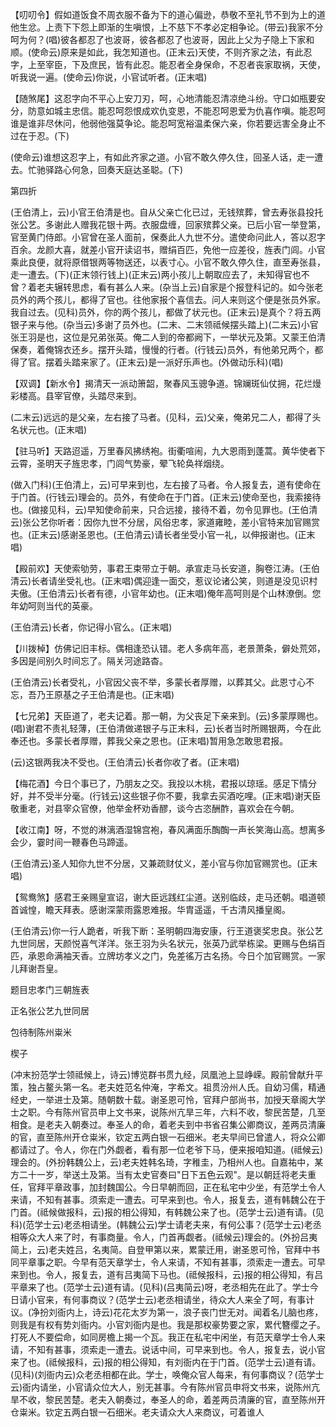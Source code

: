 <!-- { "loadSidebar": true } -->
【叨叨令】假如道饭食不周衣服不备为下的道心偏逊，恭敬不至礼节不到为上的道他生忿。上责下下怨上即渐的生嗔恨，上不慈下不孝必定相争论。(带云)我家不分呵为何？(唱)彼各都忍了也波哥，彼各都忍了也波哥，因此上父为子隐上下家和顺。(使命云)原来是如此，我怎知道也。(正末云)天使，不则齐家之法，有此忍字，上至宰臣，下及庶民，皆有此忍。能忍者全身保命，不忍者丧家取祸，天使，听我说一遍。(使命云)你说，小官试听者。(正末唱)

【随煞尾】这忍字向不平心上安刀刃，呵，心地清能忍清凉绝斗纷。守口如瓶要安分，防意如城主忠信。能忍呵怨恨成欢仇变恩，不能忍呵恩爱为仇喜作嗔。能忍呵谁是谁非尽休问，他弱他强莫争论。能忍呵宽裕温柔保六亲，你若要远害全身止不过在于忍。(下)

(使命云)谁想这忍字上，有如此齐家之道。小官不敢久停久住，回圣人话，走一遭去。忙驰驿路心何急，回奏天庭达圣聪。(下)

第四折

(王伯清上，云)小官王伯清是也。自从父亲亡化已过，无钱殡葬，曾去寿张县投托张公艺。多谢此人赠我花银十两。衣服盘缠，回家殡葬父亲。已后小官一举登第，官至黄门侍郎。小官曾在圣人面前，保奏此人九世不分。遣使命问此人，答以忍字百余。龙颜大喜，就差小官开读诏书，赠绢百匹，免他一应差役，旌表门闾。小官乘此良便，就将原借银两等物送还，以表寸心。小官不敢久停久住，直至寿张县，走一遭去。(下)(正末领行钱上)(正末云)两小孩儿上朝取应去了，未知得官也不曾？着老夫辗转思虑，看有甚么人来。(杂当上云)自家是个报登科记的。如今张老员外的两个孩儿，都得了官也。往他家报个喜信去。问人来则这个便是张员外家。我自过去。(见科)员外，你的两个孩儿，都做了状元也。(正末云)是真个？将五两银子来与他。(杂当云)多谢了员外也。(二末、二末领祗候摆头踏上)(二末云)小官张王羽是也，这位是兄弟张英。俺二人到的帝都阙下，一举状元及第。又蒙王伯清保奏，着俺锦衣还乡。摆开头踏，慢慢的行者。(行钱云)员外，有他弟兄两个，都得了官。摆着头踏来家了。(正末云)是一派好乐声也。(外做动乐科)(唱)

【双调】【新水令】揭清天一派动箫韶，聚春风玉骢争道。锦斓斑仙仗拥，花烂熳彩楼高。县宰官僚，头踏尽来到。

(二末云)远远的是父亲，左右接了马者。(见科，云)父亲，俺弟兄二人，都得了头名状元也。(正末唱)

【驻马听】天路迢遥，万里春风拂绣袍。街衢喧闹，九大恩雨到蓬蒿。黄华使者下云霄，圣明天子旌忠孝，门闾气势豪，翚飞轮奂祥烟绕。

(做入门科)(王伯清上，云)可早来到也，左右接了马者。令人报复去，道有使命在于门首。(行钱云)理会的。员外，有使命在于门首。(正末云)使命至也，我索接待也。(做接见科，云)早知使命前来，只合远接，接待不着，勿令见罪也。(王伯清云)张公艺你听者：因你九世不分居，风俗忠孝，家道雍睦，差小官特来加官赐赏也。(正末云)感谢圣恩也。(王伯清云)请长者坐受小官一礼，以伸报谢也。(正末唱)

【殿前欢】天使索劬劳，事君王束带立于朝。承宣走马长安道，胸卷江涛。(王伯清云)长者请坐受礼也。(正末唱)偶迎逢一面交，惹议论诸公笑，则道是没见识村夫傲。(王伯清云)长者有德，小官年幼也。(正末唱)俺年高呵则是个山林潦倒。您年幼呵则当代的英豪。

(王伯清云)长者，你记得小官么。(正末唱)

【川拨棹】仿佛记旧丰标。偶相逢恐认错。老人多病年高，老景萧条，僻处荒郊，多因是间别久时间忘了。隔关河途路杳。

(王伯清云)长者受礼，小官因父丧不举，多蒙长者厚赠，以葬其父。此恩寸心不忘，吾乃王原基之子王伯清是也。(正末唱)

【七兄弟】天臣道了，老夫记着。那一朝，为父丧足下亲来到。(云)多蒙厚赐也。(唱)谢君不责礼轻薄，(王伯清做递银子与正末科，云)长者当时所赐银两，今在此奉还也。多蒙长者厚赠，葬我父亲之恩也。(正末唱)暂用急怎敢思君报。

(云)这银两我决不受也。(王伯清云)长者你收了者。(正末唱)

【梅花酒】今日个事已了，乃朋友之交。我投以木桃，君报以琼瑶。感足下情分好，并不受半分毫。(行钱云)这些银子你不要，我拿去买酒吃哩。(正末唱)谢天臣敬重老，对县宰众官僚，他举金杯劝香醪，谈今古恣酬酢，喜欢会在今朝。

【收江南】呀，不觉的淋漓酒湿锦宫袍，春风满面乐醄醄一声长笑海山高。想离多会少，霎时间一鞭春色马蹄遥。

(王伯清云)圣人知你九世不分居，又兼疏财仗义，差小官与你加官赐赏也。(正末唱)

【鸳鸯煞】感君王亲赐皇宣诏，谢大臣远践红尘道。送别临歧，走马还朝。唱道顿首诚惶，瞻天拜表。感谢深蒙雨露恩难报。华胄遥遥，千古清风播皇阁。

(王伯清云)你一行人跪者，听我下断：圣明朝四海安康，行王道褒奖忠良。张公艺九世同居，天颜悦喜气洋洋。张王羽为头名状元，张英乃武举栋梁。更赐与色绢百匹，承恩命满袖天香。立牌坊孝义之门，免差徭万古名扬。今日个加官赐赏。一家儿拜谢吾皇。

题目忠孝门三朝旌表

正名张公艺九世同居
　

包待制陈州粜米

楔子

(冲末扮范学士领祗候上，诗云)博览群书贯九经，凤凰池上显峥嵘。殿前曾献升平策，独占鳌头第一名。老夫姓范名仲淹，字希文。祖贯汾州人氏。自幼习儒，精通经史，一举进士及第。随朝数十载。谢圣恩可怜，官拜户部尚书，加授天章阁大学士之职。今有陈州官员申上文书来，说陈州亢旱三年，六料不收，黎民苦楚，几至相食。是老夫入朝奏过。奉圣人的命，着老夫到中书省召集公卿商议，差两员清廉的官，直至陈州开仓粜米，钦定五两白银一石细米。老夫早间已曾遣人，将众公卿都请过了。令人，你在门外觑者，看有那一位老爷下马，便来报咱知道。(祗候云)理会的。(外扮韩魏公上，云)老夫姓韩名琦，字稚圭，乃相州人也。自嘉祐中，某方二十一岁，举送土及第。当有太史官奏曰"日下五色云观"。是以朝廷将老夫重任，官拜平章政事，加封魏国公。今日早朝而回，正在私宅中少坐，有范学土令人来请，不知有甚事。须索走一遭去。可早来到也。令人，报复去，道有韩魏公在于门首。(祗候做报科，云)报的相公得知，有韩魏公来了也。(范学士云)道有请。(见科)(范学士云)老丞相请坐。(韩魏公云)学士请老夫来，有何公事？(范学士云)老丞相等众大人来了时，有事商量。令人，门首再觑者。(祗候云)理会的。(外扮吕夷简上，云)老夫姓吕，名夷简。自登甲第以来，累蒙迁用，谢圣恩可怜，官拜中书同平章事之职。今早有范天章学士，令人来请，不知有甚事，须索走一遭去。可早来到也。令人，报复去，道有吕夷简下马也。(祗候报科，云)报的相公得知，有吕平章来了也。(范学士云)道有请。(见科)(吕夷简云)呀，老丞相先在此了。学士今日请小官来，有何事商议？(范学士云)老丞相请坐，待众大人来全了呵，有事计议。(净扮刘衙内上，诗云)花花太岁为第一，浪子丧门世无对。闻着名儿脑也疼，则我是有权有势刘衙内。小官刘衙内是也。我是那权豪势要之家，累代簪缨之子。打死人不要偿命，如同房檐上揭一个瓦。我正在私宅中闲坐，有范天章学士令人来请，不知有甚事，须索走一遭去。说话中间，可早来到也。令人，报复去，说小官来了也。(祗候报科，云)报的相公得知，有刘衙内在于门首。(范学士云)道有请。(见科)(刘衙内云)众老丞相都在此。学士，唤俺众官人每来，有何事商议？(范学士云)衙内请坐，小官请众位大人，别无甚事。今有陈州官员申将文书来，说陈州亢旱不收，黎民苦楚。老夫入朝奏过，奉圣人的命，着差两员清廉的官，直至陈州开仓粜米。钦定五两白银一石细米。老夫请众大人来商议，可着谁人
